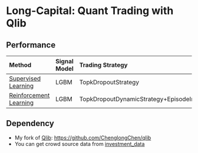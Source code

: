 # Long-Capital: Quant Trading with Qlib

## Performance
|Method| Signal Model | Trading Strategy | IR |
| :--- | :------- |:------- | :-----------: |
| [Supervised Learning](examples/sl.ipynb) | LGBM | TopkDropoutStrategy | 1.644155 |
| [Reinforcement Learning](examples/rl.ipynb)| LGBM | TopkDropoutDynamicStrategy+EpisodeInformationRatioReward+MetaPPO | **2.143160**|

## Dependency
- My fork of [Qlib](https://github.com/microsoft/qlib): https://github.com/ChenglongChen/qlib
- You can get crowd source data from [investment_data](https://github.com/chenditc/investment_data)

